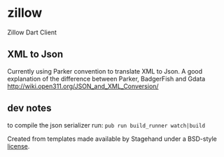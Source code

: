 # zillow

Zillow Dart Client


## XML to Json
Currently using Parker convention to translate XML to Json. 
A good explanation of the difference between Parker, BadgerFish and Gdata
http://wiki.open311.org/JSON_and_XML_Conversion/

## dev notes
to compile the json serializer run: `pub run build_runner watch|build`

Created from templates made available by Stagehand under a BSD-style
[license](https://github.com/dart-lang/stagehand/blob/master/LICENSE).

